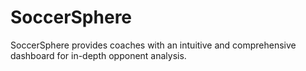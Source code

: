# SoccerSphere
SoccerSphere provides coaches with an intuitive and comprehensive dashboard for in-depth opponent analysis.
